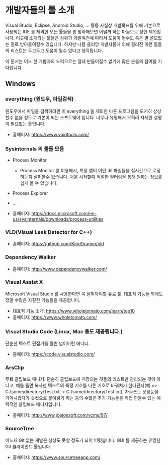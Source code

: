 # 개발자들의 툴 소개

Visual Studio, Eclipse, Android Studio, ... 등등 사실상 개발목표를 위해 기본으로 사용되는 IDE 를 제외한 모든 툴들을 총 망라해보면 어떨까 하는 마음으로 정한 제목입니다. 이곳에 소개되는 툴들은 상황과 개발여건에 따라서 도움이 될수도 혹은 별 쓸모없는 걸로 받아들여질수 있습니다. 하지만 나름 클리앙 개발자들에 의해 걸러진 이런 툴들의 리스트는 두고두고 도움이 될수 있다고 생각됩니다.

이 문서는 어느 한 개발자의 노력으로는 절대 만들어질수 없기에 많은 분들의 참여를 기다립니다.

## Windows
### everything (윈도우, 파일검색)
윈도우에서 파일을 검색하려면 이 everything 을 제외한 다른 프로그램을 도저히 상상할수 없을 정도로 기본이 되는 소프트웨어 입니다. 너무나 유명해서 오히려 자세한 설명이 필요없는 툴입니다.

* 홈페이지: https://www.voidtools.com/

### Sysinternals 의 툴들 모음

* Process Monitor
    * Process Monitor 를 이용해서, 특정 앱이 어떤 dll 파일들을 실시간으로 로딩하는지 살펴볼수 있습니다. 처음 시작할때 적절한 필터링을 통해 원하는 정보를 쉽게 볼 수 있습니다.

* Process Explorer

* ...

* 홈페이지: https://docs.microsoft.com/en-us/sysinternals/downloads/process-utilities


### VLD(Visual Leak Detector for C++)


* 홈페이지: https://github.com/KindDragon/vld

### Dependency Walker

* 홈페이지: http://www.dependencywalker.com/

### Visual Assist X
Microsoft Visual Studio 를 사용한다면 꼭 살펴봐야할 유료 툴.
대표적 기능들 외에도 정말 수많은 자잘한 기능들을 제공합니다. 

* 대표적 기능 소개: https://www.wholetomato.com/learn/top10
* 홈페이지: https://www.wholetomato.com/

### Visual Studio Code (Linux, Mac 용도 제공됩니다.)
단순한 텍스트 편집기를 훨씬 넘어버린 에디터.

* 홈페이지: https://code.visualstudio.com/


### ArsClip
무료 클립보드 매니저. 단순히 클립보드에 저장되는 것들의 리스트만 관리되는 것이 아니고, 
예를 들면 복사한 텍스트의 특정 기호를 다른 기호로 바꿔치기 한다던지(예 => C:\some\directory\Test.txt -> C:/some/directory/Test.txt), 
자주쓰는 문장등을 기억시켰다가 숏컷으로 붙여넣기 하는 등의 수많은 추가 기능들을 직접 만들수 있는 매력적인 클립보드 매니저입니다.

* 홈페이지: http://www.joejoesoft.com/vcms/97/

### SourceTree
어느새 Git 없는 개발은 상상도 못할 정도가 되어 버렸습니다. GUI 를 제공하는 유명한 Git 클라이언트 툴입니다.

* 홈페이지: https://www.sourcetreeapp.com/

